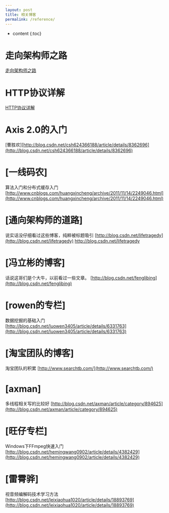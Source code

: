 ```yaml
---
layout: post
title: 相关博客
permalink: /reference/
---
```


* content
{:toc}


走向架构师之路
=====================
[走向架构师之路](http://blog.csdn.net/cutesource/article/details/4901506)

HTTP协议详解
=====================
[HTTP协议详解](http://www.jmarshall.com/easy/http/)

Axis 2.0的入门
=====================
[曹胜欢][http://blog.csdn.net/csh624366188/article/details/8362696](http://blog.csdn.net/csh624366188/article/details/8362696)

[一线码农]
=====================
算法入门和分布式缓存入门
[http://www.cnblogs.com/huangxincheng/archive/2011/11/14/2249046.html](http://www.cnblogs.com/huangxincheng/archive/2011/11/14/2249046.html)

[通向架构师的道路]
=====================
说实话没仔细看过这些博客，纯粹被标题吸引
[http://blog.csdn.net/lifetragedy](http://blog.csdn.net/lifetragedy)
http://blog.csdn.net/lifetragedy

[冯立彬的博客]
=====================
话说这哥们是个大牛，以前看过一些文章。
[http://blog.csdn.net/fenglibing](http://blog.csdn.net/fenglibing)

[rowen的专栏]
=====================
数据挖掘的基础入门
[http://blog.csdn.net/luowen3405/article/details/6331763](http://blog.csdn.net/luowen3405/article/details/6331763)

[淘宝团队的博客]
=====================
淘宝团队的积累
[http://www.searchtb.com/](http://www.searchtb.com/)

[axman]
=====================
多线程相关写的比较好
[http://blog.csdn.net/axman/article/category/894625](http://blog.csdn.net/axman/article/category/894625)

[旺仔专栏]
=====================
Windows下FFmpeg快速入门
[http://blog.csdn.net/hemingwang0902/article/details/4382429](http://blog.csdn.net/hemingwang0902/article/details/4382429)

[雷霄骅]
=====================
视音频编解码技术学习方法
[http://blog.csdn.net/leixiaohua1020/article/details/18893769](http://blog.csdn.net/leixiaohua1020/article/details/18893769)